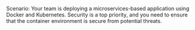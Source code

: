 Scenario: Your team is deploying a microservices-based application using Docker and Kubernetes. 
Security is a top priority, and you need to ensure that the container environment is secure from potential 
threats.
